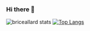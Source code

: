 ### Hi there 👋

![briceallard stats](https://github-readme-stats.vercel.app/api?username=briceallard&count_private=true&show_icons=true&theme=radical)
[![Top Langs](https://github-readme-stats.vercel.app/api/top-langs/?username=briceallard&layout=compact&langs_count=8)](https://github.com/briceallard/github-readme-stats)


<!--
**briceallard/briceallard** is a ✨ _special_ ✨ repository because its `README.md` (this file) appears on your GitHub profile.

Here are some ideas to get you started:

- 🔭 I’m currently working on ...
- 🌱 I’m currently learning ...
- 👯 I’m looking to collaborate on ...
- 🤔 I’m looking for help with ...
- 💬 Ask me about ...
- 📫 How to reach me: ...
- 😄 Pronouns: ...
- ⚡ Fun fact: ...
-->

